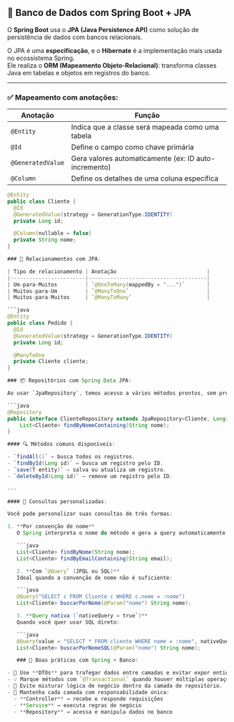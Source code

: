 ## 🔹 Banco de Dados com Spring Boot + JPA

O **Spring Boot** usa o **JPA (Java Persistence API)** como solução de persistência de dados com bancos relacionais.

O JPA é uma **especificação**, e o **Hibernate** é a implementação mais usada no ecossistema Spring.  
Ele realiza o **ORM (Mapeamento Objeto-Relacional)**: transforma classes Java em tabelas e objetos em registros do banco.

---

### ✅ Mapeamento com anotações:

| Anotação             | Função                                                |
|----------------------|-------------------------------------------------------|
| `@Entity`            | Indica que a classe será mapeada como uma tabela     |
| `@Id`                | Define o campo como chave primária                    |
| `@GeneratedValue`    | Gera valores automaticamente (ex: ID auto-incremento) |
| `@Column`            | Define os detalhes de uma coluna específica           |

```java
@Entity
public class Cliente {
  @Id
  @GeneratedValue(strategy = GenerationType.IDENTITY)
  private Long id;

  @Column(nullable = false)
  private String nome;
}

### 🔗 Relacionamentos com JPA:

| Tipo de relacionamento | Anotação                             |
|------------------------|--------------------------------------|
| Um-para-Muitos         | `@OneToMany(mappedBy = "...")`       |
| Muitos-para-Um         | `@ManyToOne`                         |
| Muitos-para-Muitos     | `@ManyToMany`                        |

```java
@Entity
public class Pedido {
  @Id
  @GeneratedValue(strategy = GenerationType.IDENTITY)
  private Long id;

  @ManyToOne
  private Cliente cliente;
}

### 📦 Repositórios com Spring Data JPA:

Ao usar `JpaRepository`, temos acesso a vários métodos prontos, sem precisar escrever SQL manualmente.

```java
@Repository
public interface ClienteRepository extends JpaRepository<Cliente, Long> {
    List<Cliente> findByNomeContaining(String nome);
}

#### 🔍 Métodos comuns disponíveis:

- `findAll()` – busca todos os registros.
- `findById(Long id)` – busca um registro pelo ID.
- `save(T entity)` – salva ou atualiza um registro.
- `deleteById(Long id)` – remove um registro pelo ID.

---

#### 🎯 Consultas personalizadas:

Você pode personalizar suas consultas de três formas:

1. **Por convenção de nome**  
   O Spring interpreta o nome do método e gera a query automaticamente:

   ```java
   List<Cliente> findByNome(String nome);
   List<Cliente> findByEmailContaining(String email);

   2. **Com `@Query` (JPQL ou SQL)**  
   Ideal quando a convenção de nome não é suficiente:

   ```java
   @Query("SELECT c FROM Cliente c WHERE c.nome = :nome")
   List<Cliente> buscarPorNome(@Param("nome") String nome);

   3. **Query nativa (`nativeQuery = true`)**  
   Quando você quer usar SQL direto:

   ```java
   @Query(value = "SELECT * FROM cliente WHERE nome = :nome", nativeQuery = true)
   List<Cliente> buscarPorNomeSQL(@Param("nome") String nome);

   ### 🧠 Boas práticas com Spring + Banco:

- 🔄 Use **DTOs** para trafegar dados entre camadas e evitar expor entidades diretamente.
- 💡 Marque métodos com `@Transactional` quando houver múltiplas operações de escrita.
- 🧱 Evite misturar lógica de negócio dentro da camada de repositório.
- 🧼 Mantenha cada camada com responsabilidade única:  
  - **Controller** → recebe e responde requisições  
  - **Service** → executa regras de negócio  
  - **Repository** → acessa e manipula dados no banco